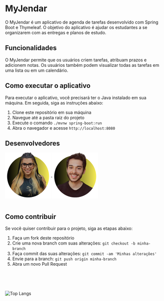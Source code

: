 # MyJendar

O MyJendar é um aplicativo de agenda de tarefas desenvolvido com Spring Boot e Thymeleaf. O objetivo do aplicativo é ajudar os estudantes a se organizarem com as entregas e planos de estudo.

## Funcionalidades

O MyJendar permite que os usuários criem tarefas, atribuam prazos e adicionem notas. Os usuários também podem visualizar todas as tarefas em uma lista ou em um calendário.


## Como executar o aplicativo

Para executar o aplicativo, você precisará ter o Java instalado em sua máquina. Em seguida, siga as instruções abaixo:

1. Clone este repositório em sua máquina
2. Navegue até a pasta raiz do projeto
3. Execute o comando `./mvnw spring-boot:run`
4. Abra o navegador e acesse `http://localhost:8080`

## Desenvolvedores

<div>
  <a href="https://github.com/natmaia" >
    <img align="center" alt="Nathalia Maia" height="150" width="150" src="https://github.com/natmaia/arquivosFotosReadme/blob/main/3-metallica.png" />
  </a>
  
  <a href="https://github.com/JaelsonJonas">
    <img align="center" alt="Jaelson Jonas" height="150" width="150" src="https://github.com/natmaia/arquivosFotosReadme/blob/main/2-metallica.png" />
  </a>  
</div>
<br>


## Como contribuir

Se você quiser contribuir para o projeto, siga as etapas abaixo:

1. Faça um fork deste repositório
2. Crie uma nova branch com suas alterações: `git checkout -b minha-branch`
3. Faça commit das suas alterações: `git commit -am 'Minhas alterações'`
4. Envie para a branch: `git push origin minha-branch`
5. Abra um novo Pull Request

<br/>

<br/>

<br/>

![Top Langs](https://github-readme-stats.vercel.app/api/top-langs/?username=natmaia&repo=myjendar&layout=compact)